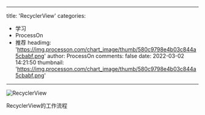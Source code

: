 
---
title: 'RecyclerView'
categories: 
 - 学习
 - ProcessOn
 - 推荐
headimg: 'https://img.processon.com/chart_image/thumb/580c9798e4b03c844a5cbabf.png'
author: ProcessOn
comments: false
date: 2022-03-02 14:21:50
thumbnail: 'https://img.processon.com/chart_image/thumb/580c9798e4b03c844a5cbabf.png'
---

<div>   
<img class="thumb" alt="RecyclerView" src="https://img.processon.com/chart_image/thumb/580c9798e4b03c844a5cbabf.png" referrerpolicy="no-referrer">
<p>RecyclerView的工作流程</p>  
</div>
            